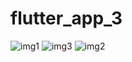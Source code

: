 # flutter_app_3
![img1](https://github.com/PetDama/Flutter_App_3/assets/94162879/0f3c57ea-246b-4e69-a071-3c427474416c)
![img3](https://github.com/PetDama/Flutter_App_3/assets/94162879/1323f762-9876-4a12-a44b-7f7a6499316f)
![img2](https://github.com/PetDama/Flutter_App_3/assets/94162879/5656fa0f-53f5-4aa5-abe8-c1cceae57efc)
